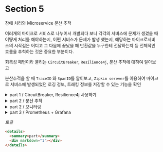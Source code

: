 # Section 5

장애 처리와 Microservice 분산 추척

여러개의 마이크로 서비스로 나누어서 개발되다 보니 각각의 서비스에 문제가 생겼을 때 어떻게 처리를 해야하는지, 어떤 서비스가 문제가 발생 했는지, 해당하는 마이크로서비스의 시작점은 어디고 그 다음에 끝났을 때 반환값을 누구한테 전달하는지 등 전체적인 흐름을 추척하는 것은 중요한 부분이다.

회복성 패턴이라 불리는 `CircuitBreaker`, `Resilience4j`, 분산 추척에 대하여 알아보고

분산추적을 할 때 `TraceID` 와 `SpanID`를 알이보고, `Zipkin serever`를 이용하여 마이크로 서비스에 발생되었던 로깅 정보, 트래킹 정보를 저장할 수 있는 기능을 확인

 <details>
  <summary>part 1 / CircuitBreaker, Resilience4j 사용하기 </summary>
  <div markdown="1">

`CircuitBreaker`은 간단하게 장애가 발생하는 서비스에 반복적인 호출이 되지 못하게 차단을 한다. 그리고 특정 서비스가 정상적인 동작을 하지 않을 경우 다른 기능으로 대체 수행을 하도록 만들어 장애에 대해서 회피가 가능하다.

```java
List<ResponseOrder> ordersList = orderServiceClient.getOrders(userId);
/* 기존 코드에서 아래와 같이 변경 */
CircuitBreaker circuitBreaker = circuitBreakerFactory.create("circuitBreaker");
List<ResponseOrder> ordersList = circuitBreaker.run(() -> orderServiceClient.getOrders(userId), throwable -> new ArrayList<>());
```

`CircuitBreaker`패턴을 사용하여 `orderServiceClient.getOrders(userId)`을 호출 할 때 장애 발생 시 대체 동작을로 비어있는 리스트를 반환하도록 설정을 했다.

  </div>
</details>

<details>
  <summary>part 2 / 분산 추적</summary>
  <div markdown="1">
  
연쇄적으로 여러 서비스가 실행될 때 과정에 요청 정보가 어떻게 실행이 되고 어느 단계를 거치는지 추적을 하기 위해서 분산 추적을 할 것이다.   
분산 추적을 하기 위해서는 트레이싱 정보를 저장하기 위해 `Zipkin`이라는 서버를 사용을 한다.

> ## Zipkin
>
> - Span
>   하나의 요청에 사용되는 작업의 단위이다.
>   이러한 `span`은 고유한 Id가 하나가 부여가 되며, 이러한 `span`이 모야서 하나의 `Trace`가 된다.
> - Trace
>   트리 구조로 이루어진 `sapn`셋
>   하나의 요청에 같은 `Trace ID`발급

## Spring Cloud Sleuth

`Zipkin`과 연동을 하여 갖고있는 로그 파일의 데이터나 스트리밍 데이터를 `Zipkin`에 전달하는 역활을 한다

```properties
<!-- Spring 3. 이전 버전 -->
        <dependency>
            <groupId>org.springframework.cloud</groupId>
            <artifactId>spring-cloud-starter-sleuth</artifactId>
        </dependency>
        <dependency>
            <groupId>org.springframework.cloud</groupId>
            <artifactId>spring-cloud-starter-zipkin</artifactId>
            <version>2.2.3.RELEASE</version>
        </dependency>

<!-- Spring 3. 이후 버전 -->
        <dependency>
            <groupId>io.micrometer</groupId>
            <artifactId>micrometer-observation</artifactId>
        </dependency>

        <dependency>
            <groupId>io.micrometer</groupId>
            <artifactId>micrometer-tracing-bridge-brave</artifactId>
        </dependency>

        <dependency>
            <groupId>io.zipkin.reporter2</groupId>
            <artifactId>zipkin-reporter-brave</artifactId>
        </dependency>
```

```yaml
# Spring 3. 이전 버전
spring:
  zipkin:
    base-url: http://127.0.0.1:9411
    enabled: true
  sleuth:
    sampler:
      probabaility: 1.0

# Spring 3. 이후 버전
spring:
  zipkin:
    base-url: http://127.0.0.1:9411
    enabled: true

management:
  tracing:
    sampling:
      probability: 1.0
    propagation:
      consume: b3
      produce: b3_multi
  zipkin:
    tracing:
      endpoint: "http://localhost:9411/api/v2/spans"
```

해당 설정들을 해주고 User, Order 서비스를 기동하여 상품을 등록하고 로그를 보면

```
[order-service] [o-auto-1-exec-1] [66f3cd53a15101d2781851112c224fdd-781851112c224fdd]
```

이와 같이 출력되었을 것이다.  
`66f3cd53a15101d2781851112c224fdd-781851112c224fdd` 이 부분에서 `-`를 기준으로 앞의 값음 `TraceID`이고 뒷 부분은 `SpanID`를 나타낸다.

  </div>
</details>

<details>
  <summary>part 2 / 모니터링 </summary>
  <div markdown="1">

```xml
        <!-- Micrometer-->
        <dependency>
            <groupId>io.micrometer</groupId>
            <artifactId>micrometer-registry-prometheus</artifactId>
        </dependency>

```

추가와 `application.properties`에 `info, metrics, prometheus`도 추가적으로 설정을 해준다.

`micrometer`라이브러리에서 `@Timed`라는 어노테이션을 제공한다. 이것을 이용하여 쉽게 counter metrics을 적용할 수 있다. 이것을 이용하기 위해 `spring boot 3.` 버전 이후는 `TimedAspect`타입의 빈을 등록을 해줘야 한다.

```java
@Configuration
public class TimedConfig {
    @Bean
    public TimedAspect timedAspect(MeterRegistry meterRegistry) {
        return new TimedAspect(meterRegistry);
    }
}
```

이후 컨트롤러에서 해당 어노테이션을 사용하여 맵핑을 시도하고, `Actuator`의 `metrics`, `prometheus`로 들어가서 확인을 하면 나타날 것이다.

  </div>
</details>

<details>
  <summary>part 3 / Prometheus + Grafana</summary>
  <div markdown="1">

## Prometheus

`Prometheus`라는 모니터링 도구는 매트릭스를 수집하고 모니터링 및 알람에 사용되고 있는 오픈소스 어플리케이션이다.

`Pull` 방식의 구조와 다양한 `Metric Exporter` 제공을 한다.

[Prometheus 다운로드](https://prometheus.io/download/)

## Grafana

데이터 시각화, 모니터링 및 분석을 위한 오픈소스 어플리케이션이다.  
시계열 데이터를 시각화하기 위한 대시보드를 제공한다.

[Grafans 다운로드](https://grafana.com/grafana/download)

`Prometheus` 디렉토리 내부 `Prometheus.yml`에 추가적인 설정을 할 수 있다.

`scrape_configs:` 아래에 추가적으로

```yaml
- job_name: "user-service"
  scrape_interval: 15s
  metrics_path: "/user-service/actuator/prometheus"
  static_configs:
    - targets: ["localhost:8000"]
```

그리고 , `Order-Service`, `APIGateway-Service` 등 추가적으로 설정,

- Prometheus 실행

  - MacOS - ./prometheus --config.file=prometheus.yml
  - Windows - .\prometheus.exe

- Grafana 실행

  - MacOS - ./bin/grafana-server
  - Windows - .\bin\grafana-server start

    </div>
  </details>

_토글_

```html
<details>
  <summary>part</summary>
  <div markdown="1"></div>
</details>
```
